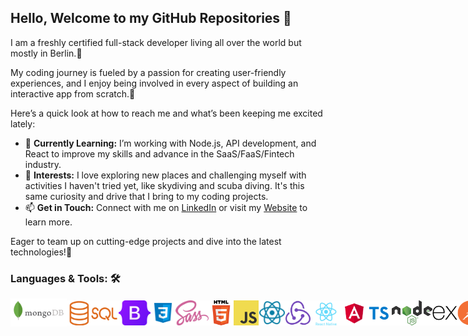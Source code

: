 <!--

- 🔭 I’m currently working on ...
- 🌱 I’m currently learning ...
- 👯 I’m looking to collaborate on ...
- 🤔 I’m looking for help with ...
- 💬 Ask me about ...
- 📫 How to reach me: ...
- 😄 Pronouns: ...
- ⚡ Fun fact: ...
-->

## Hello, Welcome to my GitHub Repositories 👋


I am a freshly certified full-stack developer living all over the world but mostly in Berlin.💚

My coding journey is fueled by a passion for creating user-friendly experiences, and I enjoy being involved in every aspect of building an interactive app from scratch.🔅


Here’s a quick look at how to reach me and what’s been keeping me excited lately:

- 🌱 **Currently Learning:** I’m working with Node.js, API development, and React to improve my skills and advance in the SaaS/FaaS/Fintech industry.
- 🎵 **Interests:** I love exploring new places and challenging myself with activities I haven't tried yet, like skydiving and scuba diving. It's this same curiosity and drive that I bring to my coding projects.
- 📫 **Get in Touch:** Connect with me on [LinkedIn](https://www.linkedin.com/in/alina-leinweber/) or visit my [Website](https://alinalein.github.io/portfolio_beta/) to learn more.

Eager to team up on cutting-edge projects and dive into the latest technologies!👯


### Languages & Tools: 🛠️

<p style="margin: 0; line-height: 1; display: flex; align-items: center;"> 
  <img src="https://raw.githubusercontent.com/alinalein/alinalein/refs/heads/main/svgs/MongoDB.svg" alt="MongoDB" style="height: 45px;"/>
  <img src="https://raw.githubusercontent.com/alinalein/alinalein/refs/heads/main/svgs/Sql.svg" alt="SQL" style="height: 40px;"/>
  <img src="https://raw.githubusercontent.com/alinalein/alinalein/refs/heads/main/svgs/Bootstrap.svg" alt="Bootstrap" style="height: 40px;"/>
  <img src="https://raw.githubusercontent.com/alinalein/alinalein/refs/heads/main/svgs/CSS.svg" alt="CSS" style="height: 40px;"/>
  <img src="https://raw.githubusercontent.com/alinalein/alinalein/refs/heads/main/svgs/sass-1.svg" alt="SASS" style="height: 40px;"/>
  <img src="https://raw.githubusercontent.com/alinalein/alinalein/refs/heads/main/svgs/HTML5.svg" alt="HTML" style="height: 40px;"/>
  <img src="https://raw.githubusercontent.com/alinalein/alinalein/refs/heads/main/svgs/JavaScript.svg" alt="JavaScript" style="height: 40px;"/>
  <img src="https://raw.githubusercontent.com/alinalein/alinalein/refs/heads/main/svgs/React.svg" alt="React" style="height: 40px;"/>
  <img src="https://raw.githubusercontent.com/alinalein/alinalein/refs/heads/main/svgs/Redux.svg" alt="Redux" style="height: 40px;"/>
  <img src="https://raw.githubusercontent.com/alinalein/alinalein/refs/heads/main/svgs/ReactNative.svg" alt="ReactNative" style="height: 40px;"/>
  <img src="https://raw.githubusercontent.com/alinalein/alinalein/refs/heads/main/svgs/Angular.svg" alt="Angular" style="height: 40px;"/>
  <img src="https://raw.githubusercontent.com/alinalein/alinalein/refs/heads/main/svgs/Typescript.svg" alt="Typescript" style="height: 40px;"/>
  <img src="https://raw.githubusercontent.com/alinalein/alinalein/refs/heads/main/svgs/Node_js.svg" alt="Node" style="height: 40px;"/>
  <img src="https://raw.githubusercontent.com/alinalein/alinalein/refs/heads/main/svgs/Express.svg" alt="Express" style="height: 40px;"/>
  <img src="https://raw.githubusercontent.com/alinalein/alinalein/refs/heads/main/svgs/Postman.svg" alt="Postman" style="height: 40px;"/>
  <img src="https://raw.githubusercontent.com/alinalein/alinalein/refs/heads/main/svgs/Cucumber.svg" alt="Cucumber" style="height: 40px;"/>
  <img src="https://raw.githubusercontent.com/alinalein/alinalein/refs/heads/main/svgs/Jest.svg" alt="Jest" style="height: 40px;"/>
  <img src="https://raw.githubusercontent.com/alinalein/alinalein/refs/heads/main/svgs/AWS.svg" alt="AWS" style="height: 45px;"/>
    <img src="https://raw.githubusercontent.com/alinalein/alinalein/refs/heads/main/svgs/Firebase.svg" alt="Firebase" style="height: 33px;"/>
</p>



